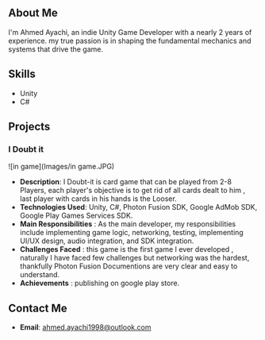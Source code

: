 ## About Me
I'm Ahmed Ayachi, an indie Unity Game Developer with a nearly 2 years of experience. my true passion is in shaping the fundamental mechanics and systems that drive the game.
## Skills
- Unity 
- C# 

##  Projects
### I Doubt it 
![in game](Images/in game.JPG)
- **Description**: I Doubt-it is  card game that can be played from 2-8 Players, each player's objective is to get rid of all cards dealt to him , last player with cards in his hands is the Looser.
- **Technologies Used**: Unity, C#, Photon Fusion SDK, Google AdMob SDK, Google Play Games Services SDK.
- **Main Responsibilities** :  As the main developer, my responsibilities include implementing game logic, networking, testing, implementing UI/UX design, audio integration, and SDK integration.
- **Challenges Faced** : this game is the first game I ever developed , naturally I have faced few challenges but networking was the hardest, thankfully Photon Fusion Documentions are very clear and easy to understand.
- **Achievements** : publishing on google play store.    

## Contact Me
- **Email**: ahmed.ayachi1998@outlook.com
